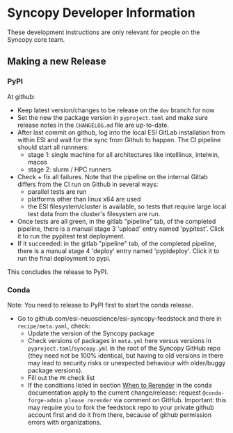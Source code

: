 # Syncopy Developer Information

These development instructions are only relevant for people on the Syncopy core team.

## Making a new Release

### PyPI

At github:

* Keep latest version/changes to be release on the `dev` branch for now
* Set the new the package version in `pyproject.toml` and make sure release notes in the `CHANGELOG.md` file are up-to-date.
* After last commit on github, log into the local ESI GitLab installation from within ESI and wait for the sync from Github to happen. The CI pipeline should start all runnners:
  - stage 1: single machine for all architectures like intelllinux, intelwin, macos
  - stage 2: slurm / HPC runners
* Check + fix all failures. Note that the pipeline on the internal Gitlab differs from the CI run on Github in several ways:
  - parallel tests are run
  - platforms other than linux x64 are used
  - the ESI filesystem/cluster is available, so tests that require large local test data from the cluster's filesystem are run.
* Once tests are all green, in the gitlab "pipeline" tab, of the completed pipeline, there is a manual stage 3 'upload' entry named 'pypitest'. Click it to run the pypitest test deployment.
* If it succeeded: in the gitlab "pipeline" tab, of the completed pipeline, there is a manual stage 4 'deploy' entry named 'pypideploy'. Click it to run the final deployment to pypi.

This concludes the release to PyPI.

### Conda

Note: You need to release to PyPI first to start the conda release.

* Go to github.com/esi-neuoscience/esi-syncopy-feedstock and there in `recipe/meta.yaml`, check:
   - Update the version of the Syncopy package
   - Check versions of packages in `meta.yml` here versus versions in `pyproject.toml`/`syncopy.yml` in the root of the Syncopy GitHub repo (they need not be 100% identical, but having to old versions in there may lead to security risks or unexpected behaviour with older/buggy package versions).
   - Fill out the `PR` check list
   - If the conditions listed in section [When to Rerender](https://conda-forge.org/docs/maintainer/updating_pkgs.html#when-to-rerender) in the conda documentation apply to the current change/release: request `@conda-forge-admin please rerender` via comment on GitHub. Important: this may require you to fork the feedstock repo to your private github account first and do it from there, because of github permission errors with organizations.